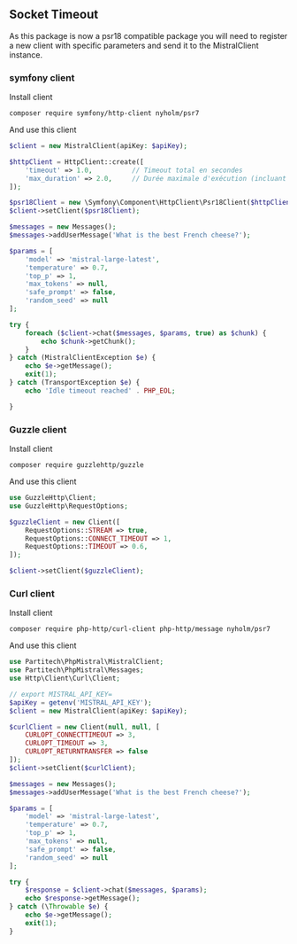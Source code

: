 ## Socket Timeout

As this package is now a psr18 compatible package you will need to register a new client with specific parameters and send it to the MistralClient instance.

### symfony client
Install client
```shell
composer require symfony/http-client nyholm/psr7
```
And use this client
```php
$client = new MistralClient(apiKey: $apiKey);

$httpClient = HttpClient::create([
    'timeout' => 1.0,          // Timeout total en secondes
    'max_duration' => 2.0,     // Durée maximale d'exécution (incluant le temps d'attente)
]);

$psr18Client = new \Symfony\Component\HttpClient\Psr18Client($httpClient);
$client->setClient($psr18Client);

$messages = new Messages();
$messages->addUserMessage('What is the best French cheese?');

$params = [
    'model' => 'mistral-large-latest',
    'temperature' => 0.7,
    'top_p' => 1,
    'max_tokens' => null,
    'safe_prompt' => false,
    'random_seed' => null
];

try {
    foreach ($client->chat($messages, $params, true) as $chunk) {
        echo $chunk->getChunk();
    }
} catch (MistralClientException $e) {
    echo $e->getMessage();
    exit(1);
} catch (TransportException $e) {
    echo 'Idle timeout reached' . PHP_EOL;

}
```

### Guzzle client
Install client
```shell
composer require guzzlehttp/guzzle
```
And use this client
```php
use GuzzleHttp\Client;
use GuzzleHttp\RequestOptions;

$guzzleClient = new Client([
    RequestOptions::STREAM => true,
    RequestOptions::CONNECT_TIMEOUT => 1,
    RequestOptions::TIMEOUT => 0.6,
]);

$client->setClient($guzzleClient);
```

### Curl client
Install client
```shell
composer require php-http/curl-client php-http/message nyholm/psr7
```
And use this client
```php
use Partitech\PhpMistral\MistralClient;
use Partitech\PhpMistral\Messages;
use Http\Client\Curl\Client;

// export MISTRAL_API_KEY=
$apiKey = getenv('MISTRAL_API_KEY');
$client = new MistralClient(apiKey: $apiKey);

$curlClient = new Client(null, null, [
    CURLOPT_CONNECTTIMEOUT => 3,
    CURLOPT_TIMEOUT => 3,
    CURLOPT_RETURNTRANSFER => false
]);
$client->setClient($curlClient);

$messages = new Messages();
$messages->addUserMessage('What is the best French cheese?');

$params = [
    'model' => 'mistral-large-latest',
    'temperature' => 0.7,
    'top_p' => 1,
    'max_tokens' => null,
    'safe_prompt' => false,
    'random_seed' => null
];

try {
    $response = $client->chat($messages, $params);
    echo $response->getMessage();
} catch (\Throwable $e) {
    echo $e->getMessage();
    exit(1);
}

```

